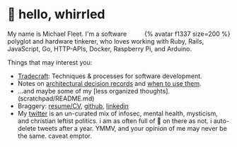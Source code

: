 # 👋 hello, whirrled

<div style="float: right;">{% avatar f1337 size=200 %}</div>

My name is Michael Fleet. I'm a software polyglot and hardware tinkerer, who loves working with Ruby, Rails, JavaScript, Go, HTTP-APIs, Docker, Raspberry Pi, and Arduino.

Things that may interest you:

- [Tradecraft](tradecraft/README.md): Techniques & processes for software development.
- Notes on [architectural decision records](tradecraft/architectural-decision-records.md) and [when to use them](tradecraft/flowchart.md).
- …and maybe some of my [less organized thoughts].(scratchpad/README.md)
- Braggery: [resume/CV](cv/), [github](https://github.com/f1337), [linkedin](https://linkedin.com/in/f1337)
- My [twitter](https://twitter.com/mrf1337) is an un-curated mix of infosec, mental health, mysticism, and christian leftist politics. i am as often full of 💩 on there as not. i auto-delete tweets after a year. YMMV, and your opinion of me may never be the same. caveat emptor.

<!--stackedit_data:
eyJoaXN0b3J5IjpbMTE2NTk5MDgwNiwtMTQzNDMwNjc2MywxOD
kwMTQ0MTQ4LDEyMzUyMzM1MzIsOTMwMjkxMzI3LC0xODIxMDYz
MzMsNjA1ODQ2ODMxLC05MTU4Mzc2MjksLTI1NzAyNjcyNCwtMT
kxOTg2MDEzNiwyNDI2NTg4OTRdfQ==
-->
